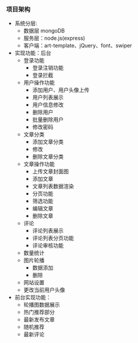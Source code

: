 ### 项目架构 
- 系统分层: 
    - 数据层 mongoDB
    - 服务层：node.js(express)
    - 客户端：art-template、jQuery、font、swiper
- 实现功能：后台
    - 登录功能
        - 登录注销功能
        - 登录拦截
    - 用户操作功能
        - 添加用户、用户头像上传
        - 用户列表展示
        - 用户信息修改
        - 删除用户
        - 批量删除用户
        - 修改密码
    - 文章分类
        - 添加文章分类
        - 修改
        - 删除文章分类
    - 文章操作功能
        - 上传文章封面图
        - 添加文章
        - 文章列表数据渲染
        - 分页功能
        - 筛选功能
        - 编辑文章
        - 删除文章
    - 评论
        - 评论列表展示
        - 评论列表分页功能
        - 评论审核功能
    - 数量统计
    - 图片轮播
        - 数据添加
        - 删除
    - 网站设置
    - 更改当前用户头像
- 前台实现功能：
    - 轮播图数据展示
    - 热门推荐部分
    - 最新发布文章
    - 随机推荐
    - 最新评论